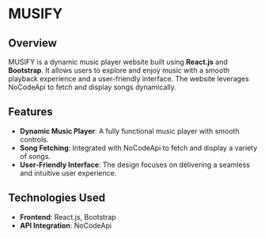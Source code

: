 # MUSIFY

## Overview

MUSIFY is a dynamic music player website built using **React.js** and **Bootstrap**. It allows users to explore and enjoy music with a smooth playback experience and a user-friendly interface. The website leverages NoCodeApi to fetch and display songs dynamically.

## Features

- **Dynamic Music Player**: A fully functional music player with smooth controls.
- **Song Fetching**: Integrated with NoCodeApi to fetch and display a variety of songs.
- **User-Friendly Interface**: The design focuses on delivering a seamless and intuitive user experience.

## Technologies Used

- **Frontend**: React.js, Bootstrap
- **API Integration**: NoCodeApi

